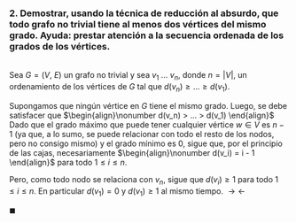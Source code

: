 ### 2. Demostrar, usando la técnica de reducción al absurdo, que todo grafo no trivial tiene al menos dos vértices del mismo grado. Ayuda: prestar atención a la secuencia ordenada de los grados de los vértices.

\
Sea $G = (V,\ E)$ un grafo no trivial y sea $v_1\ ...\ v_n$, donde $n = |V|$, un ordenamiento de los vértices de $G$ tal que $d(v_n) \geq ... \geq d(v_1)$. 

Supongamos que ningún vértice en $G$ tiene el mismo grado. Luego, se debe satisfacer que
$\begin{align}\nonumber
    d(v_n) > ... > d(v_1)
\end{align}$
Dado que el grado máximo que puede tener cualquier vértice $w \in V$ es $n - 1$ (ya que, a lo sumo, se puede relacionar con todo el resto de los nodos, pero no consigo mismo) y el grado mínimo es $0$, sigue que, por el principio de las cajas, necesariamente
$\begin{align}\nonumber
    d(v_i) = i - 1
\end{align}$
para todo $1 \leq i \leq n$.

Pero, como todo nodo se relaciona con $v_n$, sigue que $d(v_i) \geq 1$ para todo $1 \leq i \leq n$. En particular $d(v_1) = 0$ y $d(v_1) \geq 1$ al mismo tiempo. $\rightarrow\leftarrow$

$\blacksquare$

